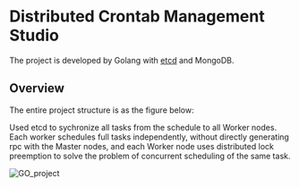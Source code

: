 # Distributed Crontab Management Studio

The project is developed by Golang with [etcd](https://etcd.io/) and MongoDB.


## Overview ##
The entire project structure is as the figure below:

Used etcd to sychronize all tasks from the schedule to all Worker nodes. Each worker schedules full tasks independently, without directly generating rpc with the Master nodes, and each Worker node uses distributed lock preemption to solve the problem of concurrent scheduling of the same task.

![GO_project](https://user-images.githubusercontent.com/65502269/189682207-285434f2-1239-40c7-af7b-1344c42cd41d.jpeg)


